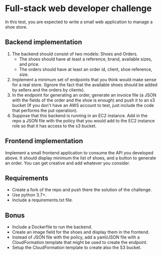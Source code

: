 # Full-stack web developer challenge

In this test, you are expected to write a small web application to manage a shoe store.

## Backend implementation

1. The backend should consist of two models: Shoes and Orders.
    - The shoes should have at least a reference, brand, available sizes, and price.
    - The orders should have at least an order id, client, shoe reference, size.
2. Implement a minimum set of endpoints that you think would make sense for a real store. (Ignore the fact that the available shoes should be added by sellers and the orders by clients).
3. In the endpoint for generating an order, generate an invoice file (a JSON with the fields of the order and the shoe is enough) and push it to an s3 bucket (If you don't have an AWS account to test, just include the code that performs the put operation).
4. Suppose that this backend is running in an EC2 instance. Add in the repo a JSON file with the policy that you would add to the EC2 instance role so that it has access to the s3 bucket.


## Frontend implementation

Implement a small frontend application to consume the API you developed above. It should display minimum the list of shoes, and a button to generate an order. You can get creative and add whatever you consider.


## Requirements

* Create a fork of the repo and push there the solution of the challenge.
* Use python 3.7+.
* Include a requirements.txt file.

## Bonus
* Include a Dockerfile to run the backend.
* Create an image field for the shoes and display them in the frontend.
* Instead of JSON file with the policy, add a yaml/JSON file with a CloudFormation template that might be used to create the endpoint.
* Setup the CloudFormation template to create also the S3 bucket.

